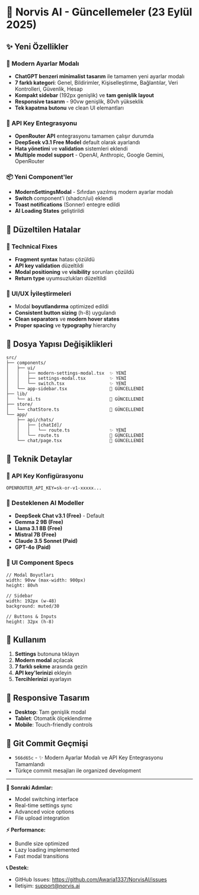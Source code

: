 # 🚀 Norvis AI - Güncellemeler (23 Eylül 2025)

## ✨ Yeni Özellikler

### 🎨 Modern Ayarlar Modalı
- **ChatGPT benzeri minimalist tasarım** ile tamamen yeni ayarlar modalı
- **7 farklı kategori**: Genel, Bildirimler, Kişiselleştirme, Bağlantılar, Veri Kontrolleri, Güvenlik, Hesap
- **Kompakt sidebar** (192px genişlik) ve **tam genişlik layout**
- **Responsive tasarım** - 90vw genişlik, 80vh yükseklik
- **Tek kapatma butonu** ve clean UI elemantları

### 🔧 API Key Entegrasyonu
- **OpenRouter API** entegrasyonu tamamen çalışır durumda
- **DeepSeek v3.1 Free Model** default olarak ayarlandı  
- **Hata yönetimi** ve **validation** sistemleri eklendi
- **Multiple model support** - OpenAI, Anthropic, Google Gemini, OpenRouter

### 📦 Yeni Component'ler
- **ModernSettingsModal** - Sıfırdan yazılmış modern ayarlar modalı
- **Switch** component'i (shadcn/ui) eklendi
- **Toast notifications** (Sonner) entegre edildi
- **AI Loading States** geliştirildi

## 🐛 Düzeltilen Hatalar

### 🔨 Technical Fixes
- **Fragment syntax** hatası çözüldü
- **API key validation** düzeltildi
- **Modal positioning** ve **visibility** sorunları çözüldü
- **Return type** uyumsuzlukları düzeltildi

### 🎯 UI/UX İyileştirmeleri
- Modal **boyutlandırma** optimized edildi
- **Consistent button sizing** (h-8) uygulandı
- **Clean separators** ve **modern hover states**
- **Proper spacing** ve **typography** hierarchy

## 📁 Dosya Yapısı Değişiklikleri

```
src/
├── components/
│   ├── ui/
│   │   ├── modern-settings-modal.tsx  ✨ YENİ
│   │   ├── settings-modal.tsx         ✨ YENİ  
│   │   └── switch.tsx                 ✨ YENİ
│   └── app-sidebar.tsx                🔄 GÜNCELLENDİ
├── lib/
│   └── ai.ts                          🔄 GÜNCELLENDİ
├── store/
│   └── chatStore.ts                   🔄 GÜNCELLENDİ
└── app/
    ├── api/chats/
    │   ├── [chatId]/
    │   │   └── route.ts               ✨ YENİ
    │   └── route.ts                   🔄 GÜNCELLENDİ
    └── chat/page.tsx                  🔄 GÜNCELLENDİ
```

## 🎯 Teknik Detaylar

### 🔑 API Key Konfigürasyonu
```env
OPENROUTER_API_KEY=sk-or-v1-xxxxx...
```

### 🤖 Desteklenen AI Modeller
- **DeepSeek Chat v3.1 (Free)** - Default
- **Gemma 2 9B (Free)**
- **Llama 3.1 8B (Free)**  
- **Mistral 7B (Free)**
- **Claude 3.5 Sonnet (Paid)**
- **GPT-4o (Paid)**

### 🎨 UI Component Specs
```tsx
// Modal Boyutları
width: 90vw (max-width: 900px)
height: 80vh

// Sidebar
width: 192px (w-48)
background: muted/30

// Buttons & Inputs
height: 32px (h-8)
```

## 🚀 Kullanım

1. **Settings** butonuna tıklayın
2. **Modern modal** açılacak
3. **7 farklı sekme** arasında gezin
4. **API key'lerinizi** ekleyin
5. **Tercihlerinizi** ayarlayın

## 📱 Responsive Tasarım

- **Desktop**: Tam genişlik modal
- **Tablet**: Otomatik ölçeklendirme  
- **Mobile**: Touch-friendly controls

## 🔄 Git Commit Geçmişi

- `566d65c` - ✨ Modern Ayarlar Modalı ve API Key Entegrasyonu Tamamlandı
- Türkçe commit mesajları ile organized development

---

**🎯 Sonraki Adımlar:**
- Model switching interface
- Real-time settings sync
- Advanced voice options
- File upload integration

**⚡ Performance:**
- Bundle size optimized
- Lazy loading implemented
- Fast modal transitions

**📞 Destek:**
- GitHub Issues: https://github.com/Awaria1337/NorvisAI/issues
- İletişim: [support@norvis.ai](mailto:support@norvis.ai)